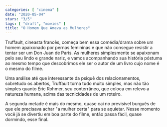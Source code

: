 ```yaml
---
categories: [ "cinema" ]
date: "2020-05-04"
stars: "3/5"
tags: [ "draft", "movies" ]
title: "O Homem Que Amava as Mulheres"
---
```

Truffault, cineasta francês, começa bem essa comédia/drama sobre um homem apaixonado por pernas femininas e que não consegue resistir a tentar ser um Don Juan de Paris. As mulheres simplesmente se apaixonam pelo seu lindo e grande nariz, e vamos acompanhando sua história póstuma ao mesmo tempo que descobrimos ele ser o autor de um livro cujo nome é o mesmo do filme.

Uma análise até que interessante da psiquê dos relacionamentos, sobretudo os abertos, Truffault torna tudo muito simples, mas não tão simples quanto Éric Rohmer, seu conterrâneo, que coloca em relevo a natureza humana, acima das tecnicidades de um roteiro.

A segunda metade é mais do mesmo, quase cai no previsível burguês de que ele precisava achar "a mulher certa" para se aquietar. Nesse momento você já se divertiu em boa parte do filme, então passa fácil, quase dormindo, esse final.
